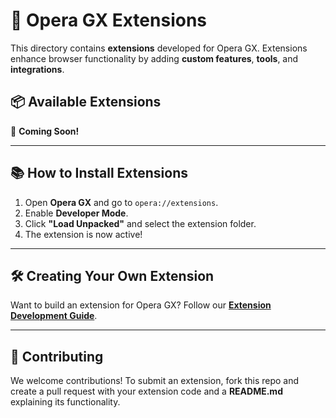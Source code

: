 # 🧩 Opera GX Extensions

This directory contains **extensions** developed for Opera GX. Extensions enhance browser functionality by adding **custom features**, **tools**, and **integrations**.

## 📦 Available Extensions

🚧 **Coming Soon!**

---

## 📚 How to Install Extensions

1. Open **Opera GX** and go to `opera://extensions`.
2. Enable **Developer Mode**.
3. Click **"Load Unpacked"** and select the extension folder.
4. The extension is now active!

---

## 🛠 Creating Your Own Extension

Want to build an extension for Opera GX? Follow our **[Extension Development Guide](https://docs.nexoscreator.tech/opera-gx-docs/extension)**.

---

## 📩 Contributing

We welcome contributions! To submit an extension, fork this repo and create a pull request with your extension code and a **README.md** explaining its functionality.
